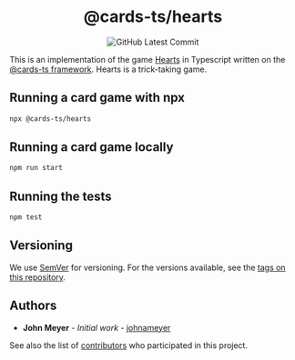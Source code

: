 <h1 align="center">@cards-ts/hearts</h1>
<div align="center">

![GitHub Latest Commit](https://img.shields.io/github/last-commit/johnameyer/cards-ts)
</div>

This is an implementation of the game [Hearts](https://en.wikipedia.org/wiki/Hearts_(card_game)) in Typescript written on the [@cards-ts framework](https://github.com/johnameyer/cards-ts). Hearts is a trick-taking game.

## Running a card game with npx

```bash
npx @cards-ts/hearts
```

## Running a card game locally

```bash
npm run start
```

## Running the tests

```bash
npm test
```

## Versioning

We use [SemVer](http://semver.org/) for versioning. For the versions available, see the [tags on this repository](https://github.com/johnameyer/cards-ts/tags).

## Authors

* **John Meyer** - *Initial work* - [johnameyer](https://github.com/johnameyer)

See also the list of [contributors](https://github.com/johnameyer/cards-ts/contributors) who participated in this project.